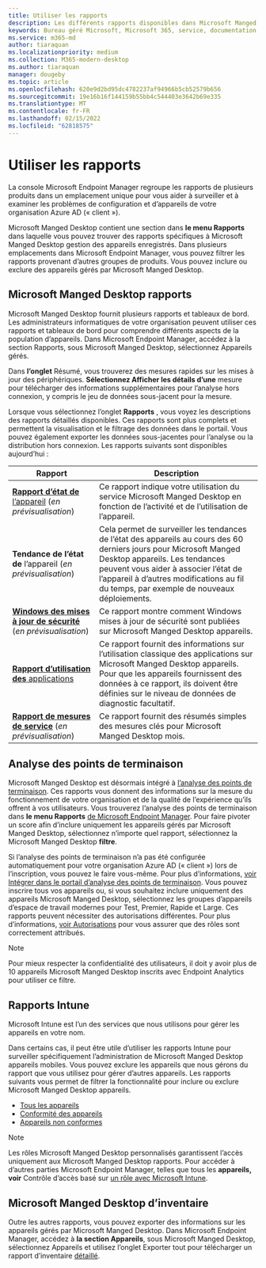 ```yaml
---
title: Utiliser les rapports
description: Les différents rapports disponibles dans Microsoft Manged Desktop
keywords: Bureau géré Microsoft, Microsoft 365, service, documentation
ms.service: m365-md
author: tiaraquan
ms.localizationpriority: medium
ms.collection: M365-modern-desktop
ms.author: tiaraquan
manager: dougeby
ms.topic: article
ms.openlocfilehash: 620e9d2bd95dc4782237af94966b5cb52579b656
ms.sourcegitcommit: 19e16b16f144159b55bb4c544403e3642b69e335
ms.translationtype: MT
ms.contentlocale: fr-FR
ms.lasthandoff: 02/15/2022
ms.locfileid: "62818575"
---
```

# <a name="work-with-reports"></a>Utiliser les rapports

La console Microsoft Endpoint Manager regroupe les rapports de plusieurs produits dans un emplacement unique pour vous aider à surveiller et à examiner les problèmes de configuration et d’appareils de votre organisation Azure AD (« client »).

Microsoft Manged Desktop contient une section dans **le menu Rapports** dans laquelle vous pouvez trouver des rapports spécifiques à Microsoft Manged Desktop gestion des appareils enregistrés. Dans plusieurs emplacements dans Microsoft Endpoint Manager, vous pouvez filtrer les rapports provenant d’autres groupes de produits. Vous pouvez inclure ou exclure des appareils gérés par Microsoft Manged Desktop.

## <a name="microsoft-managed-desktop-reports"></a>Microsoft Manged Desktop rapports

Microsoft Manged Desktop fournit plusieurs rapports et tableaux de bord. Les administrateurs informatiques de votre organisation peuvent utiliser ces rapports et tableaux de bord pour comprendre différents aspects de la population d’appareils. Dans Microsoft Endpoint Manager, accédez à la section Rapports, sous Microsoft Manged Desktop, sélectionnez Appareils gérés.

Dans **l’onglet** Résumé, vous trouverez des mesures rapides sur les mises à jour des périphériques. **Sélectionnez Afficher les détails d’une** mesure pour télécharger des informations supplémentaires pour l’analyse hors connexion, y compris le jeu de données sous-jacent pour la mesure.

Lorsque vous sélectionnez l’onglet **Rapports** , vous voyez les descriptions des rapports détaillés disponibles. Ces rapports sont plus complets et permettent la visualisation et le filtrage des données dans le portail. Vous pouvez également exporter les données sous-jacentes pour l’analyse ou la distribution hors connexion. Les rapports suivants sont disponibles aujourd’hui :

| Rapport | Description |
| ------ | ------ |
| [**Rapport d’état de** l’appareil](device-status-report.md) (*en prévisualisation*) | Ce rapport indique votre utilisation du service Microsoft Manged Desktop en fonction de l’activité et de l’utilisation de l’appareil. |
| **Tendance de l’état de** l’appareil (*en prévisualisation*) | Cela permet de surveiller les tendances de l’état des appareils au cours des 60 derniers jours pour Microsoft Manged Desktop appareils. Les tendances peuvent vous aider à associer l’état de l’appareil à d’autres modifications au fil du temps, par exemple de nouveaux déploiements. |
| [**Windows des mises à jour de sécurité**](security-updates-report.md) (*en prévisualisation*) | Ce rapport montre comment Windows mises à jour de sécurité sont publiées sur Microsoft Manged Desktop appareils. |
| [**Rapport d’utilisation des** applications](app-usage-report.md) | Ce rapport fournit des informations sur l’utilisation classique des applications sur Microsoft Manged Desktop appareils. Pour que les appareils fournissent des données à ce rapport, ils doivent être définies sur le niveau de données de diagnostic facultatif. |
| [**Rapport de mesures de service**](service-metrics-report.md) (*en prévisualisation*) | Ce rapport fournit des résumés simples des mesures clés pour Microsoft Manged Desktop mois. |

## <a name="endpoint-analytics"></a>Analyse des points de terminaison

Microsoft Manged Desktop est désormais intégré à [l’analyse des points de terminaison](/mem/analytics/overview). Ces rapports vous donnent des informations sur la mesure du fonctionnement de votre organisation et de la qualité de l’expérience qu’ils offrent à vos utilisateurs. Vous trouverez l’analyse des points de terminaison dans **le menu Rapports** [de Microsoft Endpoint Manager](https://endpoint.microsoft.com/). Pour faire pivoter un score afin d’inclure uniquement les appareils gérés par Microsoft Manged Desktop, sélectionnez n’importe  quel rapport, sélectionnez la Microsoft Manged Desktop **filtre**.

Si l’analyse des points de terminaison n’a pas été configurée automatiquement pour votre organisation Azure AD (« client ») lors de l’inscription, vous pouvez le faire vous-même. Pour plus d’informations, [voir Intégrer dans le portail d’analyse des points de terminaison](/mem/analytics/enroll-intune#bkmk_onboard). Vous pouvez inscrire tous vos appareils ou, si vous souhaitez inclure uniquement des appareils Microsoft Manged Desktop, sélectionnez les groupes d’appareils  d’espace de travail modernes pour Test, Premier, Rapide et Large. Ces rapports peuvent nécessiter des autorisations différentes. Pour plus d’informations, [voir Autorisations](/mem/analytics/overview#permissions) pour vous assurer que des rôles sont correctement attribués.

> [!NOTE]
> Pour mieux respecter la confidentialité des utilisateurs, il doit y avoir plus de 10 appareils Microsoft Manged Desktop inscrits avec Endpoint Analytics pour utiliser ce filtre.

## <a name="intune-reports"></a>Rapports Intune

Microsoft Intune est l’un des services que nous utilisons pour gérer les appareils en votre nom.

Dans certains cas, il peut être utile d’utiliser les rapports Intune pour surveiller spécifiquement l’administration de Microsoft Manged Desktop appareils mobiles. Vous pouvez exclure les appareils que nous gérons du rapport que vous utilisez pour gérer d’autres appareils. Les rapports suivants vous permet de filtrer la fonctionnalité pour inclure ou exclure Microsoft Manged Desktop appareils.

- [Tous les appareils](/mem/intune/remote-actions/device-management#get-to-your-devices)
- [Conformité des appareils](/mem/intune/fundamentals/reports#device-compliance-report-organizational)
- [Appareils non conformes](/mem/intune/fundamentals/reports#noncompliant-devices-report-operational)

> [!NOTE]
> Les rôles Microsoft Manged Desktop personnalisés garantissent l’accès uniquement aux Microsoft Manged Desktop rapports. Pour accéder à d’autres parties Microsoft Endpoint Manager, telles que tous les **appareils, voir** Contrôle d’accès basé sur [un rôle avec Microsoft Intune](/mem/intune/fundamentals/role-based-access-control).

## <a name="microsoft-managed-desktop-inventory-data"></a>Microsoft Manged Desktop d’inventaire

Outre les autres rapports, vous pouvez exporter des informations sur les appareils gérés par Microsoft Manged Desktop. Dans Microsoft Endpoint Manager, accédez à **la section Appareils**, sous Microsoft Manged Desktop, sélectionnez Appareils et utilisez l’onglet Exporter tout  pour télécharger un rapport d’inventaire [détaillé](device-inventory-report.md).
